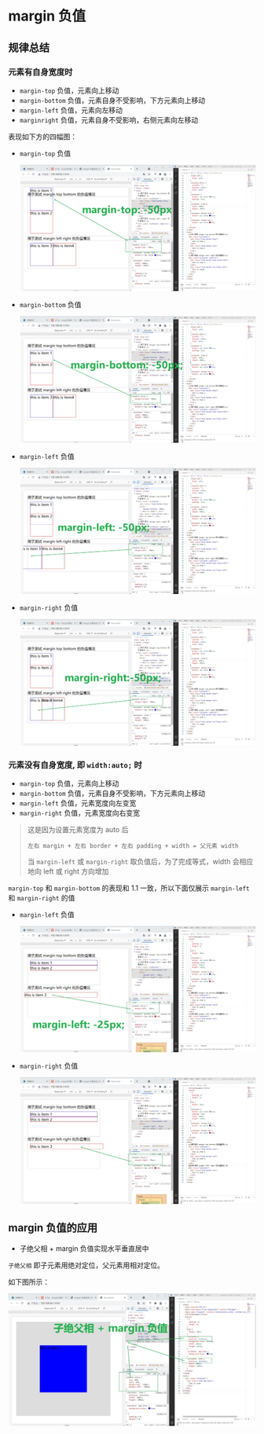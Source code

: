 # margin 负值

## 规律总结

### 元素有自身宽度时

- `margin-top` 负值，元素向上移动
- `margin-bottom` 负值，元素自身不受影响，下方元素向上移动
- `margin-left` 负值，元素向左移动
- `marginright` 负值，元素自身不受影响，右侧元素向左移动

表现如下方的四幅图：

- `margin-top` 负值

  ![](./img/negative-margin1.jpg)

- `margin-bottom` 负值

  ![](./img/negative-margin2.jpg)

- `margin-left` 负值

  ![](./img/negative-margin3.jpg)

- `margin-right` 负值

  ![](./img/negative-margin4.jpg)

### 元素没有自身宽度, 即 `width:auto;` 时

- `margin-top` 负值，元素向上移动
- `margin-bottom` 负值，元素自身不受影响，下方元素向上移动
- `margin-left` 负值，元素宽度向左变宽
- `margin-right` 负值，元素宽度向右变宽

> 这是因为设置元素宽度为 auto 后
>
> `左右 margin + 左右 border + 左右 padding + width = 父元素 width`
>
> 当 `margin-left` 或 `margin-right` 取负值后，为了完成等式，width 会相应地向 left 或 right 方向增加

`margin-top` 和 `margin-bottom` 的表现和 1.1 一致，所以下面仅展示 `margin-left` 和 `margin-right` 的值

- `margin-left` 负值

  ![](./img/negative-margin5.jpg)

- `margin-right` 负值

  ![](./img/negative-margin6.jpg)

## margin 负值的应用

- 子绝父相 + margin 负值实现水平垂直居中

`子绝父相` 即子元素用绝对定位，父元素用相对定位。

如下图所示：

  ![](./img/negative-margin7.jpg)

